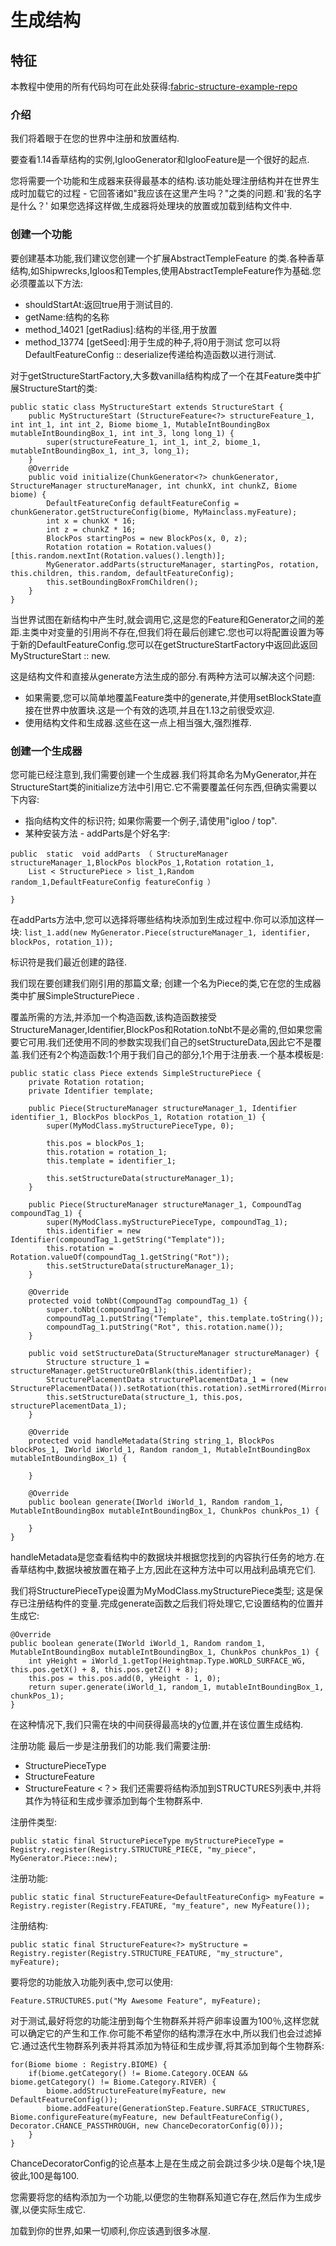 # 生成结构
## 特征

本教程中使用的所有代码均可在此处获得:[fabric-structure-example-repo](https://github.com/Draylar/fabric-structure-example-repo)
### 介绍

我们将着眼于在您的世界中注册和放置结构.

要查看1.14香草结构的实例,IglooGenerator和IglooFeature是一个很好的起点.

您将需要一个功能和生成器来获得最基本的结构.该功能处理注册结构并在世界生成时加载它的过程 - 它回答诸如"我应该在这里产生吗？"之类的问题.和'我的名字是什么？' 如果您选择这样做,生成器将处理块的放置或加载到结构文件中.
### 创建一个功能
要创建基本功能,我们建议您创建一个扩展AbstractTempleFeature <DefaultFeatureConfig>的类.各种香草结构,如Shipwrecks,Igloos和Temples,使用AbstractTempleFeature作为基础.您必须覆盖以下方法:

* shouldStartAt:返回true用于测试目的.
* getName:结构的名称
* method_14021 [getRadius]:结构的半径,用于放置
* method_13774 [getSeed]:用于生成的种子,将0用于测试
您可以将DefaultFeatureConfig :: deserialize传递给构造函数以进行测试.

对于getStructureStartFactory,大多数vanilla结构构成了一个在其Feature类中扩展StructureStart的类:

```
public static class MyStructureStart extends StructureStart {
    public MyStructureStart (StructureFeature<?> structureFeature_1, int int_1, int int_2, Biome biome_1, MutableIntBoundingBox mutableIntBoundingBox_1, int int_3, long long_1) {
        super(structureFeature_1, int_1, int_2, biome_1, mutableIntBoundingBox_1, int_3, long_1);
    }
    @Override
    public void initialize(ChunkGenerator<?> chunkGenerator, StructureManager structureManager, int chunkX, int chunkZ, Biome biome) {
        DefaultFeatureConfig defaultFeatureConfig = chunkGenerator.getStructureConfig(biome, MyMainclass.myFeature);
        int x = chunkX * 16;
        int z = chunkZ * 16;
        BlockPos startingPos = new BlockPos(x, 0, z);
        Rotation rotation = Rotation.values()[this.random.nextInt(Rotation.values().length)];
        MyGenerator.addParts(structureManager, startingPos, rotation, this.children, this.random, defaultFeatureConfig);
        this.setBoundingBoxFromChildren();
    }
}
```

当世界试图在新结构中产生时,就会调用它,这是您的Feature和Generator之间的差距.主类中对变量的引用尚不存在,但我们将在最后创建它.您也可以将配置设置为等于新的DefaultFeatureConfig.您可以在getStructureStartFactory中返回此返回MyStructureStart :: new.

这是结构文件和直接从generate方法生成的部分.有两种方法可以解决这个问题:

* 如果需要,您可以简单地覆盖Feature类中的generate,并使用setBlockState直接在世界中放置块.这是一个有效的选项,并且在1.13之前很受欢迎.
* 使用结构文件和生成器.这些在这一点上相当强大,强烈推荐.
### 创建一个生成器
您可能已经注意到,我们需要创建一个生成器.我们将其命名为MyGenerator,并在StructureStart类的initialize方法中引用它.它不需要覆盖任何东西,但确实需要以下内容:

* 指向结构文件的标识符; 如果你需要一个例子,请使用"igloo / top".
* 某种安装方法 - addParts是个好名字:

```
public  static  void addParts （ StructureManager structureManager_1,BlockPos blockPos_1,Rotation rotation_1,
    List < StructurePiece > list_1,Random random_1,DefaultFeatureConfig featureConfig ）
 
}
```

在addParts方法中,您可以选择将哪些结构块添加到生成过程中.你可以添加这样一块:
`list_1.add(new MyGenerator.Piece(structureManager_1, identifier, blockPos, rotation_1));`

标识符是我们最近创建的路径.

我们现在要创建我们刚引用的那篇文章; 创建一个名为Piece的类,它在您的生成器类中扩展SimpleStructurePiece .

覆盖所需的方法,并添加一个构造函数,该构造函数接受StructureManager,Identifier,BlockPos和Rotation.toNbt不是必需的,但如果您需要它可用.我们还使用不同的参数实现我们自己的setStructureData,因此它不是覆盖.我们还有2个构造函数:1个用于我们自己的部分,1个用于注册表.一个基本模板是:

```
public static class Piece extends SimpleStructurePiece {
    private Rotation rotation;
    private Identifier template;
 
    public Piece(StructureManager structureManager_1, Identifier identifier_1, BlockPos blockPos_1, Rotation rotation_1) {
        super(MyModClass.myStructurePieceType, 0);
 
        this.pos = blockPos_1;
        this.rotation = rotation_1;
        this.template = identifier_1;
 
        this.setStructureData(structureManager_1);
    }
 
    public Piece(StructureManager structureManager_1, CompoundTag compoundTag_1) {
        super(MyModClass.myStructurePieceType, compoundTag_1);
        this.identifier = new Identifier(compoundTag_1.getString("Template"));
        this.rotation = Rotation.valueOf(compoundTag_1.getString("Rot"));
        this.setStructureData(structureManager_1);
    }
 
    @Override
    protected void toNbt(CompoundTag compoundTag_1) {
        super.toNbt(compoundTag_1);
        compoundTag_1.putString("Template", this.template.toString());
        compoundTag_1.putString("Rot", this.rotation.name());
    }
 
    public void setStructureData(StructureManager structureManager) {
        Structure structure_1 = structureManager.getStructureOrBlank(this.identifier);
        StructurePlacementData structurePlacementData_1 = (new StructurePlacementData()).setRotation(this.rotation).setMirrored(Mirror.NONE).setPosition(pos).addProcessor(BlockIgnoreStructureProcessor.IGNORE_STRUCTURE_BLOCKS);
        this.setStructureData(structure_1, this.pos, structurePlacementData_1);
    }
 
    @Override
    protected void handleMetadata(String string_1, BlockPos blockPos_1, IWorld iWorld_1, Random random_1, MutableIntBoundingBox mutableIntBoundingBox_1) {
 
    }
 
    @Override
    public boolean generate(IWorld iWorld_1, Random random_1, MutableIntBoundingBox mutableIntBoundingBox_1, ChunkPos chunkPos_1) {
 
    }
}
```

handleMetadata是您查看结构中的数据块并根据您找到的内容执行任务的地方.在香草结构中,数据块被放置在箱子上方,因此在这种方法中可以用战利品填充它们.

我们将StructurePieceType设置为MyModClass.myStructurePiece类型; 这是保存已注册结构件的变量.完成generate函数之后我们将处理它,它设置结构的位置并生成它:


```
@Override
public boolean generate(IWorld iWorld_1, Random random_1, MutableIntBoundingBox mutableIntBoundingBox_1, ChunkPos chunkPos_1) {
    int yHeight = iWorld_1.getTop(Heightmap.Type.WORLD_SURFACE_WG, this.pos.getX() + 8, this.pos.getZ() + 8);
    this.pos = this.pos.add(0, yHeight - 1, 0);
    return super.generate(iWorld_1, random_1, mutableIntBoundingBox_1, chunkPos_1);
}
```

在这种情况下,我们只需在块的中间获得最高块的y位置,并在该位置生成结构.

注册功能
最后一步是注册我们的功能.我们需要注册:

* StructurePieceType
* StructureFeature <DefaultFeatureConfig>
* StructureFeature <？>
我们还需要将结构添加到STRUCTURES列表中,并将其作为特征和生成步骤添加到每个生物群系中.

注册件类型:

`public static final StructurePieceType myStructurePieceType = Registry.register(Registry.STRUCTURE_PIECE, "my_piece", MyGenerator.Piece::new);`

注册功能:

`public static final StructureFeature<DefaultFeatureConfig> myFeature = Registry.register(Registry.FEATURE, "my_feature", new MyFeature());`

注册结构:

`public static final StructureFeature<?> myStructure = Registry.register(Registry.STRUCTURE_FEATURE, "my_structure", myFeature);`

要将您的功能放入功能列表中,您可以使用:

`Feature.STRUCTURES.put("My Awesome Feature", myFeature);`

对于测试,最好将您的功能注册到每个生物群系并将产卵率设置为100％,这样您就可以确定它的产生和工作.你可能不希望你的结构漂浮在水中,所以我们也会过滤掉它.通过迭代生物群系列表并将其添加为特征和生成步骤,将其添加到每个生物群系:
```
for(Biome biome : Registry.BIOME) {
    if(biome.getCategory() != Biome.Category.OCEAN && biome.getCategory() != Biome.Category.RIVER) {
        biome.addStructureFeature(myFeature, new DefaultFeatureConfig());
        biome.addFeature(GenerationStep.Feature.SURFACE_STRUCTURES, Biome.configureFeature(myFeature, new DefaultFeatureConfig(), Decorator.CHANCE_PASSTHROUGH, new ChanceDecoratorConfig(0)));
    }
}
```

ChanceDecoratorConfig的论点基本上是在生成之前会跳过多少块.0是每个块,1是彼此,100是每100.

您需要将您的结构添加为一个功能,以便您的生物群系知道它存在,然后作为生成步骤,以便实际生成它.

加载到你的世界,如果一切顺利,你应该遇到很多冰屋.